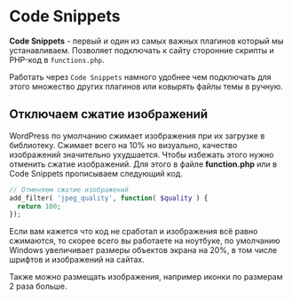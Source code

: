 # Code Snippets
**Code Snippets** - первый и один из самых важных плагинов который мы устанавливаем. Позволяет подключать к сайту сторонние скрипты и PHP-код в `functions.php`.

Работать через `Code Snippets` намного удобнее чем подключать для этого множество других плагинов или ковырять файлы темы в ручную.

## Отключаем сжатие изображений
WordPress по умолчанию сжимает изображения при их загрузке в библиотеку. Сжимает всего на 10% но визуально, качество изображений значительно ухудшается. Чтобы избежать этого нужно отменить сжатие изображений. Для этого в файле **function.php** или в Code Snippets прописываем следующий код.

```php
// Отменяем сжатие изображений
add_filter( 'jpeg_quality', function( $quality ) {
  return 100;
});
```

Если вам кажется что код не сработал и изображения всё равно сжимаются, то скорее всего вы работаете на ноутбуке, по умолчанию Windows увеличивает размеры объектов экрана на 20%, в том числе шрифтов и изображений на сайтах.

Также можно размещать изображения, например иконки по размерам 2 раза больше.
